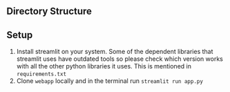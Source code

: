 ## Directory Structure

## Setup
1. Install streamlit on your system. Some of the dependent libraries that streamlit uses have outdated tools so please check which version works with all the other python libraries it uses. This is mentioned in `requirements.txt`
2. Clone `webapp` locally and in the terminal run `streamlit run app.py`

